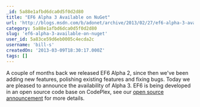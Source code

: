 ```yaml
---
_id: 5a88e1afbd6dca0d5f0d2d80
title: "EF6 Alpha 3 Available on NuGet"
url: 'http://blogs.msdn.com/b/adonet/archive/2013/02/27/ef6-alpha-3-available-on-nuget.aspx'
category: 5a88e1afbd6dca0d5f0d2d80
slug: 'ef6-alpha-3-available-on-nuget'
user_id: 5a83ce59d6eb0005c4ecda2c
username: 'bill-s'
createdOn: '2013-03-09T18:30:17.000Z'
tags: []
---
```


A couple of months back we released EF6 Alpha 2, since then we've been adding new features, polishing existing features and fixing bugs. Today we are pleased to announce the availability of Alpha 3. EF6 is being developed in an open source code base on CodePlex, see our <a href="http://blogs.msdn.com/b/adonet/archive/2012/07/19/entity-framework-and-open-source.aspx">open source announcement</a> for more details.
